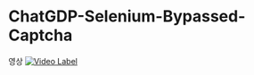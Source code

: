 # ChatGDP-Selenium-Bypassed-Captcha

영상
[![Video Label](http://img.youtube.com/vi/A9YdXtW5gU8/0.jpg)](https://youtu.be/A9YdXtW5gU8)
